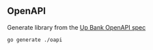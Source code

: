## OpenAPI

Generate library from the [Up Bank OpenAPI spec](https://github.com/up-banking/api)

```
go generate ./oapi
```